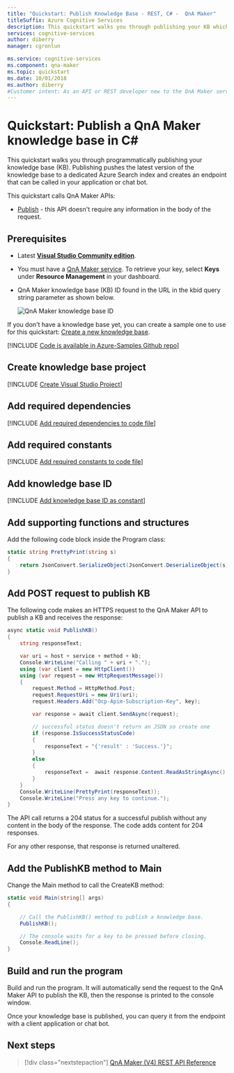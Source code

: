 ```yaml
---
title: "Quickstart: Publish Knowledge Base - REST, C# -  QnA Maker"
titleSuffix: Azure Cognitive Services 
description: This quickstart walks you through publishing your KB which pushes the latest version of the tested knowledge base to a dedicated Azure Search index representing the published knowledge base. It also creates an endpoint that can be called in your application or chat bot.
services: cognitive-services
author: diberry
manager: cgronlun

ms.service: cognitive-services
ms.component: qna-maker
ms.topic: quickstart
ms.date: 10/01/2018
ms.author: diberry
#Customer intent: As an API or REST developer new to the QnA Maker service, I want to programmatically publish a knowledge base using C#. 
---
```


# Quickstart: Publish a QnA Maker knowledge base in C#

This quickstart walks you through programmatically publishing your knowledge base (KB). Publishing pushes the latest version of the knowledge base to a dedicated Azure Search index and creates an endpoint that can be called in your application or chat bot.

This quickstart calls QnA Maker APIs:
* [Publish](https://westus.dev.cognitive.microsoft.com/docs/services/5a93fcf85b4ccd136866eb37/operations/5ac266295b4ccd1554da75fe) - this API doesn't require any information in the body of the request.

## Prerequisites

* Latest [**Visual Studio Community edition**](https://www.visualstudio.com/downloads/).
* You must have a [QnA Maker service](../How-To/set-up-qnamaker-service-azure.md). To retrieve your key, select **Keys** under **Resource Management** in your dashboard. 
* QnA Maker knowledge base (KB) ID found in the URL in the kbid query string parameter as shown below.

    ![QnA Maker knowledge base ID](../media/qnamaker-quickstart-kb/qna-maker-id.png)

If you don't have a knowledge base yet, you can create a sample one to use for this quickstart: [Create a new knowledge base](create-new-kb-csharp.md).

[!INCLUDE [Code is available in Azure-Samples Github repo](../../../../includes/cognitive-services-qnamaker-csharp-repo-note.md)]

## Create knowledge base project

[!INCLUDE [Create Visual Studio Project](../../../../includes/cognitive-services-qnamaker-quickstart-csharp-create-project.md)] 

## Add required dependencies

[!INCLUDE [Add required dependencies to code file](../../../../includes/cognitive-services-qnamaker-quickstart-csharp-required-dependencies.md)] 

## Add required constants

[!INCLUDE [Add required constants to code file](../../../../includes/cognitive-services-qnamaker-quickstart-csharp-required-constants.md)]  

## Add knowledge base ID

[!INCLUDE [Add knowledge base ID as constant](../../../../includes/cognitive-services-qnamaker-quickstart-csharp-kb-id.md)] 

## Add supporting functions and structures

Add the following code block inside the Program class:

```csharp
static string PrettyPrint(string s)
{
    return JsonConvert.SerializeObject(JsonConvert.DeserializeObject(s), Formatting.Indented);
}
```

## Add POST request to publish KB

The following code makes an HTTPS request to the QnA Maker API to publish a KB and receives the response:

```csharp
async static void PublishKB()
{
    string responseText;

    var uri = host + service + method + kb;
    Console.WriteLine("Calling " + uri + ".");
    using (var client = new HttpClient())
    using (var request = new HttpRequestMessage())
    {
        request.Method = HttpMethod.Post;
        request.RequestUri = new Uri(uri);
        request.Headers.Add("Ocp-Apim-Subscription-Key", key);

        var response = await client.SendAsync(request);

        // successful status doesn't return an JSON so create one
        if (response.IsSuccessStatusCode)
        {
            responseText = "{'result' : 'Success.'}";
        }
        else
        {
            responseText =  await response.Content.ReadAsStringAsync();
        }
    }
    Console.WriteLine(PrettyPrint(responseText));
    Console.WriteLine("Press any key to continue.");
}
```

The API call returns a 204 status for a successful publish without any content in the body of the response. The code adds content for 204 responses.

For any other response, that response is returned unaltered.
 
## Add the PublishKB method to Main

Change the Main method to call the CreateKB method:

```csharp
static void Main(string[] args)
{

    // Call the PublishKB() method to publish a knowledge base.
    PublishKB();

    // The console waits for a key to be pressed before closing.
    Console.ReadLine();
}
```

## Build and run the program

Build and run the program. It will automatically send the request to the QnA Maker API to publish the KB, then the response is printed to the console window.

Once your knowledge base is published, you can query it from the endpoint with a client application or chat bot. 

## Next steps

> [!div class="nextstepaction"]
> [QnA Maker (V4) REST API Reference](https://westus.dev.cognitive.microsoft.com/docs/services/5a93fcf85b4ccd136866eb37/operations/5ac266295b4ccd1554da75ff)

